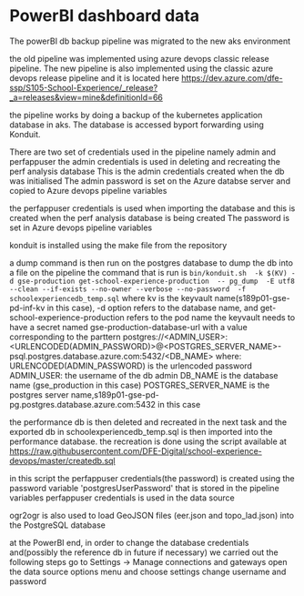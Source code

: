 # PowerBI dashboard data

The powerBI db backup pipeline was migrated to the new aks environment

the old pipeline was implemented using azure devops classic release pipeline.
The new pipeline is also implemented using the classic azure devops release pipeline and it is located here
https://dev.azure.com/dfe-ssp/S105-School-Experience/_release?_a=releases&view=mine&definitionId=66

the pipeline works by doing a backup of the kubernetes application database in aks. The database is accessed byport forwarding using Konduit.

There are two set of credentials used in the pipeline namely admin and perfappuser
the admin credentials is used in deleting and recreating the perf analysis database
This is the admin credentials created when the db was initialised
The admin password is set on the Azure databse server and copied to Azure devops pipeline variables

the perfappuser credentials is used when importing the database and this is created when the perf analysis database is
being created
The password is set in Azure devops pipeline variables

konduit is installed using the make file from the repository

a dump command is then run on the postgres database to dump the db into a file on the pipeline
the command that is run is
``bin/konduit.sh  -k $(KV) -d gse-production get-school-experience-production  -- pg_dump  -E utf8 --clean --if-exists --no-owner --verbose --no-password  -f  schoolexperiencedb_temp.sql``
where kv is the keyvault name(s189p01-gse-pd-inf-kv in this case), -d option refers to the database name, and get-school-experience-production  refers to the pod name
the keyvault needs to have a secret named gse-production-database-url with a value corresponding to the parttern
postgres://<ADMIN_USER>:<URLENCODED(ADMIN_PASSWORD)>@<POSTGRES_SERVER_NAME>-psql.postgres.database.azure.com:5432/<DB_NAME>
where:
URLENCODED(ADMIN_PASSWORD) is the urlencoded password
ADMIN_USER: the username of the db admin
DB_NAME is the database name (gse_production in this case)
POSTGRES_SERVER_NAME is the postgres server name,s189p01-gse-pd-pg.postgres.database.azure.com:5432 in this case


the performance db is then deleted and recreated in the next task and the exported db in schoolexperiencedb_temp.sql  is then imported into the performance database. the recreation is done using the script available at
https://raw.githubusercontent.com/DFE-Digital/school-experience-devops/master/createdb.sql

in this script the perfappuser credentials(the password) is created using the password variable 'postgresUserPassword' that is stored in the pipeline variables
perfappuser credentials is used in the data source

ogr2ogr is also used to load GeoJSON files (eer.json and topo_lad.json) into the PostgreSQL database

at the PowerBI end, in order to change the database credentials and(possibly the reference db in future if necessary) we carried out the following steps
go to Settings -> Manage connections and gateways
open the data source options menu and choose settings
change  username and password
